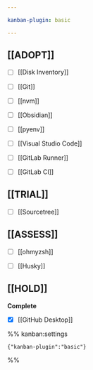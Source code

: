 ```yaml
---

kanban-plugin: basic

---
```


## [[ADOPT]]

- [ ] [[Disk Inventory]]
- [ ] [[Git]]
- [ ] [[nvm]]
- [ ] [[Obsidian]]
- [ ] [[pyenv]]
- [ ] [[Visual Studio Code]]
- [ ] [[GitLab Runner]]
- [ ] [[GitLab CI]]


## [[TRIAL]]

- [ ] [[Sourcetree]]


## [[ASSESS]]

- [ ] [[ohmyzsh]]
- [ ] [[Husky]]


## [[HOLD]]

**Complete**
- [x] [[GitHub Desktop]]




%% kanban:settings
```
{"kanban-plugin":"basic"}
```
%%